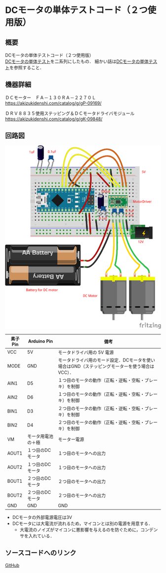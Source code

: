# DCモータの単体テストコード（２つ使用版）
## 概要
DCモータの単体テストコード（２つ使用版）  
[DCモータの単体テスト](../Test_DCMotor)を二系列にしたもの．
細かい話は[DCモータの単体テスト](../Test_DCMotor)を参照すること．

## 機器詳細
ＤＣモーター　ＦＡ－１３０ＲＡ－２２７０Ｌ  
https://akizukidenshi.com/catalog/g/gP-09169/

ＤＲＶ８８３５使用ステッピング＆ＤＣモータドライバモジュール  
https://akizukidenshi.com/catalog/g/gK-09848/


## 回路図
![](../../Schematic/PNG/DCMotor_x2.png)

| 素子 Pin | Arduino Pin | 備考 |
| ---- | ---- | ---- |
| VCC | 5V | モータドライバ用の 5V 電源 |
| MODE | GND | モータドライバ用のモード設定．DCモータを使い場合はGND（ステッピングモーターを使う場合は VCC）． |
| AIN1 | D5 | １つ目のモータの動作（正転・逆転・空転・ブレーキ）を制御 |
| AIN2 | D6 | １つ目のモータの動作（正転・逆転・空転・ブレーキ）を制御 |
| BIN1 | D3 | ２つ目のモータの動作（正転・逆転・空転・ブレーキ）を制御 |
| BIN2 | D4 | ２つ目のモータの動作（正転・逆転・空転・ブレーキ）を制御 |
| VM | モータ用電池の＋極 | モーター電源 |
| AOUT1 | １つ目のDC モータ | １つ目のモータへの出力 |
| AOUT2 | １つ目のDC モータ | １つ目のモータへの出力 |
| BOUT1 | ２つ目のDC モータ | ２つ目のモータへの出力 |
| BOUT2 | ２つ目のDC モータ | ２つ目のモータへの出力 |
| GND | GND | GND |

+ DCモータの外部電源電圧は3V
+ DCモータには大電流が流れるため，マイコンとは別の電源を用意する．
	- 大電流のノイズがマイコンに悪影響を与えるのを防ぐために，コンデンサを入れている．

## ソースコードへのリンク
[GitHub](https://github.com/meltingrabbit/CanSatForHighSchoolStudents/tree/master/Arduino/Test_DCMotor)
